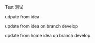 Test 测试

udpate from idea

update from idea on branch develop


update from home idea on branch develop